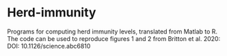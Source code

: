 # Herd-immunity
Programs for computing herd immunity levels, translated from Matlab to R. The code can be used to reproduce figures 1 and 2 from Britton et al. 2020: DOI: 10.1126/science.abc6810
